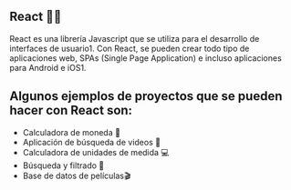 ##  React 🧑‍💻
React es una librería Javascript que se utiliza para el desarrollo de interfaces de usuario1. Con React, se pueden crear todo tipo de aplicaciones web, SPAs (Single Page Application) e incluso aplicaciones para Android e iOS1.
## Algunos ejemplos de proyectos que se pueden hacer con React son:
- Calculadora de moneda 🤑
- Aplicación de búsqueda de videos 🎦
- Calculadora de unidades de medida 💻
- Búsqueda y filtrado 🔎
- Base de datos de películas🎬
